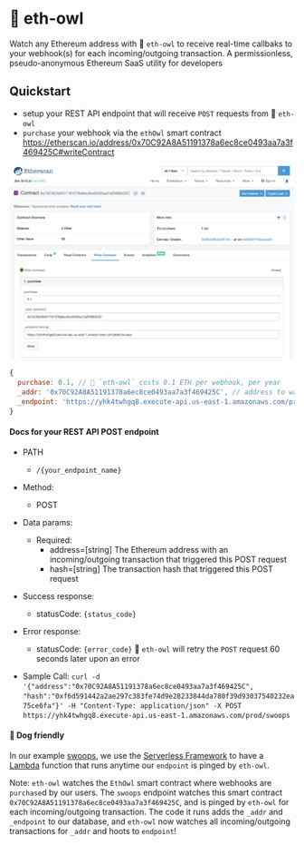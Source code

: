 # 🦉 eth-owl
Watch any Ethereum address with 🦉 `eth-owl` to receive real-time callbaks to your webhook(s) for each incoming/outgoing transaction. A permissionless, pseudo-anonymous Ethereum SaaS utility for developers

## Quickstart
- setup your REST API endpoint that will receive `POST` requests from 🦉 `eth-owl`
- `purchase` your webhook via the `ethOwl` smart contract https://etherscan.io/address/0x70C92A8A51191378a6ec8ce0493aa7a3f469425C#writeContract

![ScreenShot](./purchase.png)

```javascript
{
  purchase: 0.1, // 🦉 `eth-owl` costs 0.1 ETH per webhook, per year
  _addr: '0x70C92A8A51191378a6ec8ce0493aa7a3f469425C', // address to watch
  _endpoint: 'https://yhk4twhgq8.execute-api.us-east-1.amazonaws.com/prod/swoops' // your REST API endpoint that will be pinged (a POST request) for each incoming/outgoing transaction to `_addr`
}
```

#### Docs for your REST API POST endpoint

- PATH
  - `/{your_endpoint_name}`

- Method:
  - POST

- Data params:
  - Required:
    - address=[string] The Ethereum address with an incoming/outgoing transaction that triggered this POST request
    - hash=[string] The transaction hash that triggered this POST request

- Success response:
  - statusCode: `{status_code}`

- Error response:
  - statusCode: `{error_code}` 🦉 `eth-owl` will retry the `POST` request 60 seconds later upon an error

- Sample Call:
  `curl -d '{"address":"0x70C92A8A51191378a6ec8ce0493aa7a3f469425C", "hash":"0xf6d591442a2ae297c383fe74d9e28233844da780f39d93037540232ea75ce6fa"}' -H "Content-Type: application/json" -X POST https://yhk4twhgq8.execute-api.us-east-1.amazonaws.com/prod/swoops`
  
#### 🐶 Dog friendly

In our example [swoops](swoops/), we use the [Serverless Framework](https://serverless.com/) to have a [Lambda](https://aws.amazon.com/lambda/) function that runs anytime our `endpoint` is pinged by `eth-owl`.

Note: `eth-owl` watches the `EthOwl` smart contract where webhooks are `purchase`d by our users. The `swoops` endpoint watches this smart contract `0x70C92A8A51191378a6ec8ce0493aa7a3f469425C`, and is pinged by `eth-owl` for each incoming/outgoing transaction. The code it runs adds the `_addr` and `_endpoint` to our database, and `eth-owl` now watches all incoming/outgoing transactions for `_addr` and hoots to `endpoint`!
